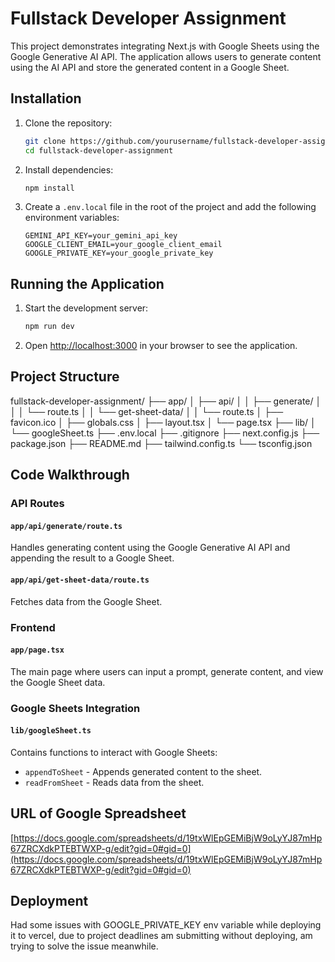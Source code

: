 # Fullstack Developer Assignment

This project demonstrates integrating Next.js with Google Sheets using the Google Generative AI API. The application allows users to generate content using the AI API and store the generated content in a Google Sheet.

## Installation

1. Clone the repository:
    ```bash
    git clone https://github.com/yourusername/fullstack-developer-assignment.git
    cd fullstack-developer-assignment
    ```

2. Install dependencies:
    ```bash
    npm install
    ```

3. Create a `.env.local` file in the root of the project and add the following environment variables:
    ```env
    GEMINI_API_KEY=your_gemini_api_key
    GOOGLE_CLIENT_EMAIL=your_google_client_email
    GOOGLE_PRIVATE_KEY=your_google_private_key
    ```

## Running the Application

1. Start the development server:
    ```bash
    npm run dev
    ```

2. Open [http://localhost:3000](http://localhost:3000) in your browser to see the application.

## Project Structure

fullstack-developer-assignment/
├── app/
│ ├── api/
│ │ ├── generate/
│ │ │ └── route.ts
│ │ └── get-sheet-data/
│ │ └── route.ts
│ ├── favicon.ico
│ ├── globals.css
│ ├── layout.tsx
│ └── page.tsx
├── lib/
│ └── googleSheet.ts
├── .env.local
├── .gitignore
├── next.config.js
├── package.json
├── README.md
├── tailwind.config.ts
└── tsconfig.json


## Code Walkthrough

### API Routes

#### `app/api/generate/route.ts`

Handles generating content using the Google Generative AI API and appending the result to a Google Sheet.

#### `app/api/get-sheet-data/route.ts`

Fetches data from the Google Sheet.

### Frontend

#### `app/page.tsx`

The main page where users can input a prompt, generate content, and view the Google Sheet data.

### Google Sheets Integration

#### `lib/googleSheet.ts`

Contains functions to interact with Google Sheets:
- `appendToSheet` - Appends generated content to the sheet.
- `readFromSheet` - Reads data from the sheet.

## URL of Google Spreadsheet

[https://docs.google.com/spreadsheets/d/19txWlEpGEMiBjW9oLyYJ87mHp67ZRCXdkPTEBTWXP-g/edit?gid=0#gid=0](https://docs.google.com/spreadsheets/d/19txWlEpGEMiBjW9oLyYJ87mHp67ZRCXdkPTEBTWXP-g/edit?gid=0#gid=0)

## Deployment

Had some issues with GOOGLE_PRIVATE_KEY env variable while deploying it to vercel, due to project deadlines am submitting without deploying, am trying to solve the issue meanwhile.